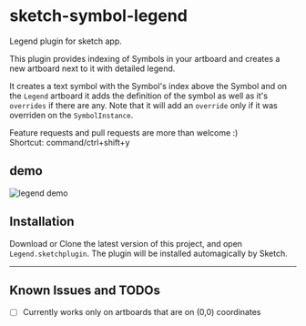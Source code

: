 # sketch-symbol-legend
Legend plugin for sketch app.

This plugin provides indexing of Symbols in your artboard and creates a new artboard next to it with detailed legend.

It creates a text symbol with the Symbol's index above the Symbol and on the `Legend` artboard it adds the definition of the symbol as well as it's `overrides` if there are any. 
Note that it will add an `override` only if it was overriden on the `SymbolInstance`.

Feature requests and pull requests are more than welcome :)  
Shortcut: command/ctrl+shift+y  
## demo

![legend demo](https://raw.githubusercontent.com/amimagid/sketch-symbol-legend/master/LegendPlugin.gif)

## Installation
Download or Clone the latest version of this project, and open `Legend.sketchplugin`. The plugin will be installed automagically by Sketch.


---

## Known Issues and TODOs
- [ ] Currently works only on artboards that are on (0,0) coordinates

